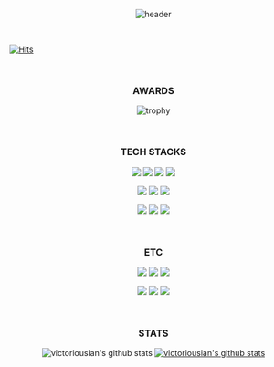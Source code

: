 <div align=center>
  
  ![header](https://capsule-render.vercel.app/api?type=shark&text=ABCDEFU&rotate=-2&fontSize=99&animation=blinking&color=timeGradient&fontColor=800080)
</div>
<br>

  [![Hits](https://hits.seeyoufarm.com/api/count/incr/badge.svg?url=https%3A%2F%2Fgithub.com%2Fvictoriousian%2Fhit-counter&count_bg=%2379C83D&title_bg=%23555555&icon=&icon_color=%23E7E7E7&title=hits&edge_flat=false)](https://hits.seeyoufarm.com)

<div align=center>
<br>
  <h3>AWARDS</h3>

  ![trophy](https://github-profile-trophy.vercel.app/?username=victoriousian&theme=juicyfresh&column=3&margin-w=35&margin-h=35)
  
<br>
  <h3>TECH STACKS</h3>
  <a href="#" target="_blank"><img src="https://img.shields.io/badge/JAVA-007396?style=for-the-badge&logo=java&logoColor=FFFFFF"/></a>
  <a href="#" target="_blank"><img src="https://img.shields.io/badge/Python-3776AB?style=for-the-badge&logo=python&logoColor=FFFFFF"/></a>
  <a href="#" target="_blank"><img src="https://img.shields.io/badge/Go-00ADD8?style=for-the-badge&logo=go&logoColor=FFFFFF"/></a>
  <a href="#" target="_blank"><img src="https://img.shields.io/badge/JavaScript-F7DF1E?style=for-the-badge&logo=javascript&logoColor=FFFFFF"/></a>

  <a href="#" target="_blank"><img src="https://img.shields.io/badge/React-61DAFB?style=for-the-badge&logo=react&logoColor=FFFFFF"/></a>
  <a href="#" target="_blank"><img src="https://img.shields.io/badge/Amazon AWS-232F3E?style=for-the-badge&logo=amazon&logoColor=FFFFFF"/></a>
  <a href="#" target="_blank"><img src="https://img.shields.io/badge/Web3-F16822?style=for-the-badge&logo=web3.js&logoColor=FFFFFF"/></a>

  <a href="#" target="_blank"><img src="https://img.shields.io/badge/Solidity-363636?style=for-the-badge&logo=solidity&logoColor=FFFFFF"/></a>
  <a href="#" target="_blank"><img src="https://img.shields.io/badge/Ethereum-3C3C3D?style=for-the-badge&logo=ethereum&logoColor=FFFFFF"/></a>
  <a href="#" target="_blank"><img src="https://img.shields.io/badge/Hyperleger-2F3134?style=for-the-badge&logo=hyperledger&logoColor=FFFFFF"/></a>
  
<br>
  <h3>ETC</h3>
  <a href="#" target="_blank"><img src="https://img.shields.io/badge/Notion-000000?style=for-the-badge&logo=notion&logoColor=FFFFFF"/></a>
  <a href="#" target="_blank"><img src="https://img.shields.io/badge/Git-F05032?style=for-the-badge&logo=git&logoColor=FFFFFF"/></a>
  <a href="#" target="_blank"><img src="https://img.shields.io/badge/Django-092E20?style=for-the-badge&logo=django&logoColor=FFFFFF"/></a>
  
  <a href="#" target="_blank"><img src="https://img.shields.io/badge/IPFS-65C2CB?style=for-the-badge&logo=ipfs&logoColor=FFFFFF"/></a>
  <a href="#" target="_blank"><img src="https://img.shields.io/badge/MySQL-4479A1?style=for-the-badge&logo=mysql&logoColor=FFFFFF"/></a>
  <a href="#" target="_blank"><img src="https://img.shields.io/badge/Tomcat-F8DC75?style=for-the-badge&logo=apache-tomcat&logoColor=FFFFFF"/></a>

<br>
<h3>STATS</h3>
  
  ![victoriousian's github stats](https://github-readme-stats.vercel.app/api?username=victoriousian&show_icons=true)
  [![victoriousian's github stats](https://github-readme-stats.vercel.app/api/top-langs/?username=victoriousian&show_icons=true&hide_border=true&title_color=004386&icon_color=004386&layout=compact)](https://github.com/victoriousian)
  
</div>
